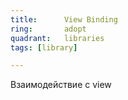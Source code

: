 ```yaml
---
title:      View Binding
ring:       adopt
quadrant:   libraries
tags: [library]

---
```


Взаимодействие с view
